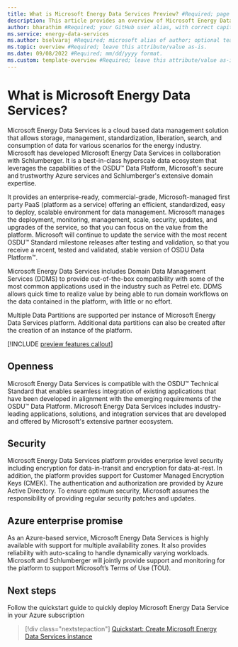 ```yaml
---
title: What is Microsoft Energy Data Services Preview? #Required; page title is displayed in search results. Include the brand.
description: This article provides an overview of Microsoft Energy Data Services Preview #Required; article description that is displayed in search results. 
author: bharathim #Required; your GitHub user alias, with correct capitalization.
ms.service: energy-data-services
ms.author: bselvaraj #Required; microsoft alias of author; optional team alias.
ms.topic: overview #Required; leave this attribute/value as-is.
ms.date: 09/08/2022 #Required; mm/dd/yyyy format.
ms.custom: template-overview #Required; leave this attribute/value as-is.
---
```

# What is Microsoft Energy Data Services?

Microsoft Energy Data Services is a cloud based data management solution that allows storage, management, standardization, liberation, search, and consumption of data for various scenarios for the energy industry. Microsoft has developed MIcrosoft Energy Data Services in collaboration with Schlumberger. It is a best-in-class hyperscale data ecosystem that leverages the capabilities of the OSDU&trade; Data Platform, Microsoft's secure and trustworthy Azure services and Schlumberger's extensive domain expertise.

It provides an enterprise-ready, commercial-grade, Microsoft-managed first party PaaS (platform as a service) offering an efficient, standardized, easy to deploy, scalable environment for data management. Microsoft manages the deployment, monitoring, management, scale, security, updates, and upgrades of the service, so that you can focus on the value from the platform. Microsoft will continue to update the service with the most recent OSDU&trade; Standard milestone releases after testing and validation, so that you receive a recent, tested and validated, stable version of OSDU Data Platform&trade;.

Microsoft Energy Data Services includes Domain Data Management Services (DDMS) to provide out-of-the-box compatibility with some of the most common applications used in the industry such as Petrel etc. DDMS allows quick time to realize value by being able to run domain workflows on the data contained in the platform, with little or no effort.

Multiple Data Partitions are supported per instance of Microsoft Energy Data Services platform. Additional data partitions can also be created after the creation of an instance of the platform.

[!INCLUDE [preview features callout](./includes/preview/preview-callout.md)]

## Openness

Microsoft Energy Data Services is compatible with the OSDU&trade; Technical Standard that enables seamless integration of existing applications that have been developed in alignment with the emerging requirements of the OSDU&trade; Data Platform.
Microsoft Energy Data Services includes industry-leading applications, solutions, and integration services that are developed and offered by Microsoft's extensive partner ecosystem.

## Security

Microsoft Energy Data Services platform provides enerprise level security including encryption for data-in-transit and encryption for data-at-rest. In addition, the platform provides support for Customer Managed Encryption Keys (CMEK). The authentication and authorization are provided by Azure Active Directory. To ensure optimum security, Microsoft assumes the responsibility of providing regular security patches and updates.

## Azure enterprise promise

As an Azure-based service, Microsoft Energy Data Services is highly available with support for multiple availability zones. It also provides reliability with auto-scaling to handle dynamically varying workloads. Microsoft and Schlumberger will jointly provide support and monitoring for the platform to support Microsoft’s Terms of Use (TOU).

## Next steps

Follow the quickstart guide to quickly deploy Microsoft Energy Data Service in your Azure subscription
> [!div class="nextstepaction"]
> [Quickstart: Create Microsoft Energy Data Services instance](quickstart-create-microsoft-energy-data-services-instance.md)
